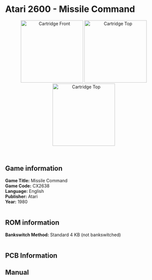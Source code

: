 # Atari 2600 - Missile Command

<p align="center" width="100%">
	<img src="https://archive.org/download/A26_MISSILE_COMMAND_CX2638/01_LABEL_FRONT.JPG" alt="Cartridge Front" width="200"/>
	<img src="https://archive.org/download/A26_MISSILE_COMMAND_CX2638/02_LABEL_TOP.JPG" alt="Cartridge Top" width="200"/>
	<img src="https://archive.org/download/A26_MISSILE_COMMAND_CX2638/03_CARTRIDGE_BACK.JPG" alt="Cartridge Top" width="200"/>
</p> <br/>

## Game information

**Game Title:** Missile Command <br/>
**Game Code:** CX2638 <br/>
**Language:** English <br/>
**Publisher:** Atari <br/>
**Year:** 1980 <br/>
<br/>

## ROM information

**Bankswitch Method:** Standard 4 KB (not bankswitched) <br/>
<br/>

## PCB Information


## Manual

